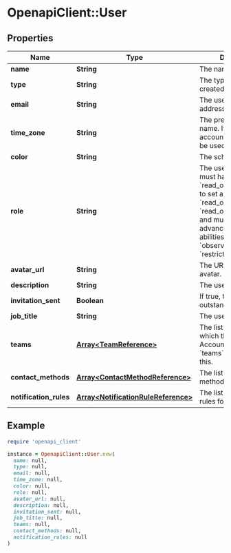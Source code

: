 # OpenapiClient::User

## Properties

| Name | Type | Description | Notes |
| ---- | ---- | ----------- | ----- |
| **name** | **String** | The name of the user. |  |
| **type** | **String** | The type of object being created. | [default to &#39;user&#39;] |
| **email** | **String** | The user&#39;s email address. |  |
| **time_zone** | **String** | The preferred time zone name. If null, the account&#39;s time zone will be used. | [optional] |
| **color** | **String** | The schedule color. | [optional] |
| **role** | **String** | The user role. Account must have the &#x60;read_only_users&#x60; ability to set a user as a &#x60;read_only_user&#x60; or a &#x60;read_only_limited_user&#x60;, and must have advanced permissions abilities to set a user as &#x60;observer&#x60; or &#x60;restricted_access&#x60;. | [optional] |
| **avatar_url** | **String** | The URL of the user&#39;s avatar. | [optional][readonly] |
| **description** | **String** | The user&#39;s bio. | [optional] |
| **invitation_sent** | **Boolean** | If true, the user has an outstanding invitation. | [optional][readonly] |
| **job_title** | **String** | The user&#39;s title. | [optional] |
| **teams** | [**Array&lt;TeamReference&gt;**](TeamReference.md) | The list of teams to which the user belongs. Account must have the &#x60;teams&#x60; ability to set this. | [optional][readonly] |
| **contact_methods** | [**Array&lt;ContactMethodReference&gt;**](ContactMethodReference.md) | The list of contact methods for the user. | [optional][readonly] |
| **notification_rules** | [**Array&lt;NotificationRuleReference&gt;**](NotificationRuleReference.md) | The list of notification rules for the user. | [optional][readonly] |

## Example

```ruby
require 'openapi_client'

instance = OpenapiClient::User.new(
  name: null,
  type: null,
  email: null,
  time_zone: null,
  color: null,
  role: null,
  avatar_url: null,
  description: null,
  invitation_sent: null,
  job_title: null,
  teams: null,
  contact_methods: null,
  notification_rules: null
)
```

